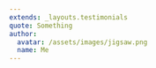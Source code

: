 ```yaml
---
extends: _layouts.testimonials
quote: Something
author:
  avatar: /assets/images/jigsaw.png
  name: Me
---
```


